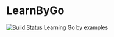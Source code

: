 # LearnByGo 
[![Build Status](https://travis-ci.org/maddygoround/LearnByGo.svg?branch=master)](https://travis-ci.org/maddygoround/LearnByGo)
Learning Go by examples 
